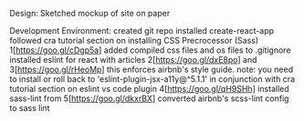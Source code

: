 Design:
  Sketched mockup of site on paper

Development Environment:
  created git repo
  installed create-react-app
  followed cra tutorial section on installing CSS Precrocessor (Sass) 1[https://goo.gl/cDgp5a]
  added compiled css files and os files to .gitignore
  installed eslint for react with articles 2[https://goo.gl/dxE8po] and 3[https://goo.gl/rHeoMp]
    this enforces airbnb's style guide. note: you need to install or roll back to 'eslint-plugin-jsx-a11y@^5.1.1'
    in conjunction with cra tutorial section on eslint vs code plugin 4[https://goo.gl/qH9SHh]
  installed sass-lint from 5[https://goo.gl/dkxrBX]
    converted airbnb's scss-lint config to sass lint
